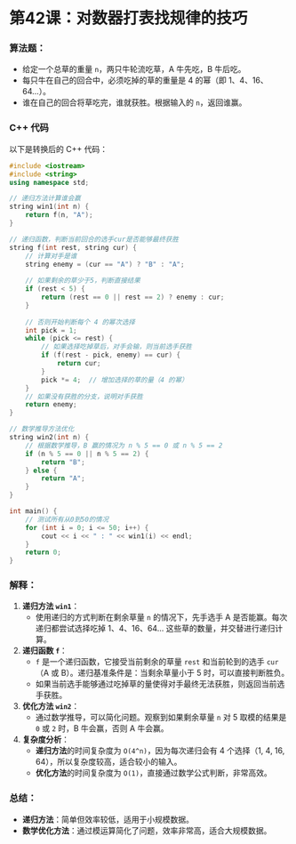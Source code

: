 # **第42课：对数器打表找规律的技巧**

### 算法题：

- 给定一个总草的重量 `n`，两只牛轮流吃草，A 牛先吃，B 牛后吃。
- 每只牛在自己的回合中，必须吃掉的草的重量是 4 的幂（即 1、4、16、64...）。
- 谁在自己的回合将草吃完，谁就获胜。根据输入的 `n`，返回谁赢。

### C++ 代码

以下是转换后的 C++ 代码：

```cpp
#include <iostream>
#include <string>
using namespace std;

// 递归方法计算谁会赢
string win1(int n) {
    return f(n, "A");
}

// 递归函数，判断当前回合的选手cur是否能够最终获胜
string f(int rest, string cur) {
    // 计算对手是谁
    string enemy = (cur == "A") ? "B" : "A";
    
    // 如果剩余的草少于5，判断直接结果
    if (rest < 5) {
        return (rest == 0 || rest == 2) ? enemy : cur;
    }
    
    // 否则开始判断每个 4 的幂次选择
    int pick = 1;
    while (pick <= rest) {
        // 如果选择吃掉草后，对手会输，则当前选手获胜
        if (f(rest - pick, enemy) == cur) {
            return cur;
        }
        pick *= 4;  // 增加选择的草的量（4 的幂）
    }
    // 如果没有获胜的分支，说明对手获胜
    return enemy;
}

// 数学推导方法优化
string win2(int n) {
    // 根据数学推导，B 赢的情况为 n % 5 == 0 或 n % 5 == 2
    if (n % 5 == 0 || n % 5 == 2) {
        return "B";
    } else {
        return "A";
    }
}

int main() {
    // 测试所有从0到50的情况
    for (int i = 0; i <= 50; i++) {
        cout << i << " : " << win1(i) << endl;
    }
    return 0;
}
```

### 解释：

1. **递归方法 `win1`**：
   - 使用递归的方式判断在剩余草量 `n` 的情况下，先手选手 A 是否能赢。每次递归都尝试选择吃掉 1、4、16、64... 这些草的数量，并交替进行递归计算。
2. **递归函数 `f`**：
   - `f` 是一个递归函数，它接受当前剩余的草量 `rest` 和当前轮到的选手 `cur`（A 或 B）。递归基准条件是：当剩余草量小于 5 时，可以直接判断胜负。
   - 如果当前选手能够通过吃掉草的量使得对手最终无法获胜，则返回当前选手获胜。
3. **优化方法 `win2`**：
   - 通过数学推导，可以简化问题。观察到如果剩余草量 `n` 对 5 取模的结果是 `0` 或 `2` 时，B 牛会赢，否则 A 牛会赢。
4. **复杂度分析**：
   - **递归方法**的时间复杂度为 `O(4^n)`，因为每次递归会有 4 个选择（1, 4, 16, 64），所以复杂度较高，适合较小的输入。
   - **优化方法**的时间复杂度为 `O(1)`，直接通过数学公式判断，非常高效。

### 总结：

- **递归方法**：简单但效率较低，适用于小规模数据。
- **数学优化方法**：通过模运算简化了问题，效率非常高，适合大规模数据。